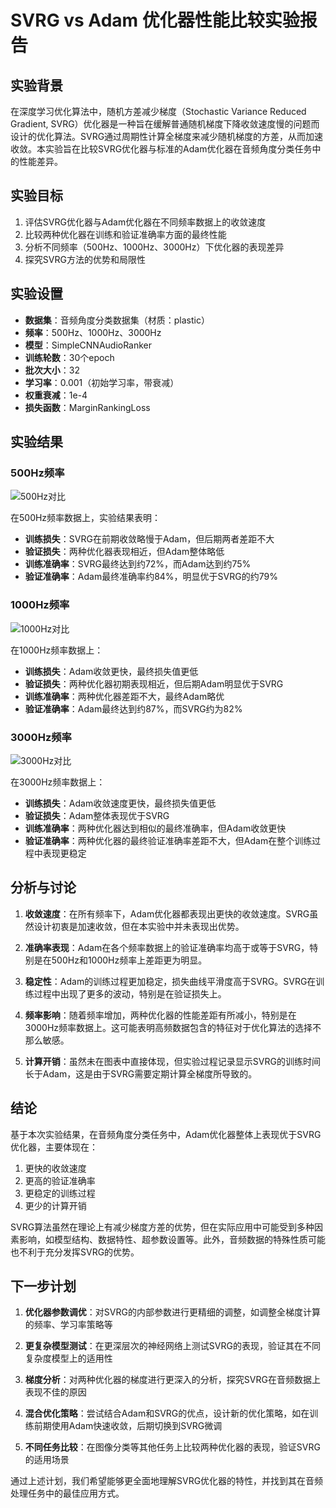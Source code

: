 # SVRG vs Adam 优化器性能比较实验报告

## 实验背景

在深度学习优化算法中，随机方差减少梯度（Stochastic Variance Reduced Gradient, SVRG）优化器是一种旨在缓解普通随机梯度下降收敛速度慢的问题而设计的优化算法。SVRG通过周期性计算全梯度来减少随机梯度的方差，从而加速收敛。本实验旨在比较SVRG优化器与标准的Adam优化器在音频角度分类任务中的性能差异。

## 实验目标

1. 评估SVRG优化器与Adam优化器在不同频率数据上的收敛速度
2. 比较两种优化器在训练和验证准确率方面的最终性能
3. 分析不同频率（500Hz、1000Hz、3000Hz）下优化器的表现差异
4. 探究SVRG方法的优势和局限性

## 实验设置

- **数据集**：音频角度分类数据集（材质：plastic）
- **频率**：500Hz、1000Hz、3000Hz
- **模型**：SimpleCNNAudioRanker
- **训练轮数**：30个epoch
- **批次大小**：32
- **学习率**：0.001（初始学习率，带衰减）
- **权重衰减**：1e-4
- **损失函数**：MarginRankingLoss

## 实验结果

### 500Hz频率

![500Hz对比](../summary/comparison_500hz_20250417_170347.png)

在500Hz频率数据上，实验结果表明：

- **训练损失**：SVRG在前期收敛略慢于Adam，但后期两者差距不大
- **验证损失**：两种优化器表现相近，但Adam整体略低
- **训练准确率**：SVRG最终达到约72%，而Adam达到约75%
- **验证准确率**：Adam最终准确率约84%，明显优于SVRG的约79%

### 1000Hz频率

![1000Hz对比](../summary/comparison_1000hz_20250417_171442.png)

在1000Hz频率数据上：

- **训练损失**：Adam收敛更快，最终损失值更低
- **验证损失**：两种优化器初期表现相近，但后期Adam明显优于SVRG
- **训练准确率**：两种优化器差距不大，最终Adam略优
- **验证准确率**：Adam最终达到约87%，而SVRG约为82%

### 3000Hz频率

![3000Hz对比](../summary/comparison_3000hz_20250417_172644.png)

在3000Hz频率数据上：

- **训练损失**：Adam收敛速度更快，最终损失值更低
- **验证损失**：Adam整体表现优于SVRG
- **训练准确率**：两种优化器达到相似的最终准确率，但Adam收敛更快
- **验证准确率**：两种优化器的最终验证准确率差距不大，但Adam在整个训练过程中表现更稳定

## 分析与讨论

1. **收敛速度**：在所有频率下，Adam优化器都表现出更快的收敛速度。SVRG虽然设计初衷是加速收敛，但在本实验中并未表现出优势。

2. **准确率表现**：Adam在各个频率数据上的验证准确率均高于或等于SVRG，特别是在500Hz和1000Hz频率上差距更为明显。

3. **稳定性**：Adam的训练过程更加稳定，损失曲线平滑度高于SVRG。SVRG在训练过程中出现了更多的波动，特别是在验证损失上。

4. **频率影响**：随着频率增加，两种优化器的性能差距有所减小，特别是在3000Hz频率数据上。这可能表明高频数据包含的特征对于优化算法的选择不那么敏感。

5. **计算开销**：虽然未在图表中直接体现，但实验过程记录显示SVRG的训练时间长于Adam，这是由于SVRG需要定期计算全梯度所导致的。

## 结论

基于本次实验结果，在音频角度分类任务中，Adam优化器整体上表现优于SVRG优化器，主要体现在：

1. 更快的收敛速度
2. 更高的验证准确率
3. 更稳定的训练过程
4. 更少的计算开销

SVRG算法虽然在理论上有减少梯度方差的优势，但在实际应用中可能受到多种因素影响，如模型结构、数据特性、超参数设置等。此外，音频数据的特殊性质可能也不利于充分发挥SVRG的优势。

## 下一步计划

1. **优化器参数调优**：对SVRG的内部参数进行更精细的调整，如调整全梯度计算的频率、学习率策略等

2. **更复杂模型测试**：在更深层次的神经网络上测试SVRG的表现，验证其在不同复杂度模型上的适用性

3. **梯度分析**：对两种优化器的梯度进行更深入的分析，探究SVRG在音频数据上表现不佳的原因

4. **混合优化策略**：尝试结合Adam和SVRG的优点，设计新的优化策略，如在训练前期使用Adam快速收敛，后期切换到SVRG微调

5. **不同任务比较**：在图像分类等其他任务上比较两种优化器的表现，验证SVRG的适用场景

通过上述计划，我们希望能够更全面地理解SVRG优化器的特性，并找到其在音频处理任务中的最佳应用方式。 